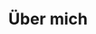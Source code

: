 ---
title: "Über mich"
date: 
heading : "Hier kommt mein FIRMENNAME"
description : "We are specialized in developing forward-thinking brand identities, websites, illustration and animation for all types of customers. And we do this by bringing our customers through each phase of the design process with us."
---
